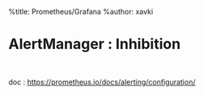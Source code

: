 %title: Prometheus/Grafana
%author: xavki


# AlertManager : Inhibition


<br>


doc : https://prometheus.io/docs/alerting/configuration/
